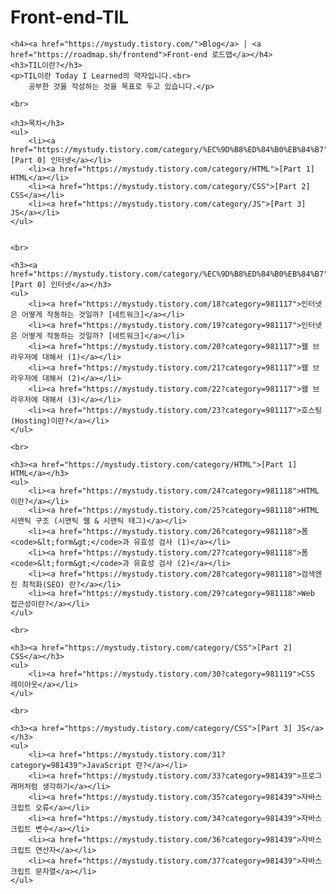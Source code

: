 # Front-end-TIL
    <h4><a href="https://mystudy.tistory.com/">Blog</a> | <a href="https://roadmap.sh/frontend">Front-end 로드맵</a></h4>
    <h3>TIL이란?</h3>
    <p>TIL이란 Today I Learned의 약자입니다.<br>
        공부한 것을 작성하는 것을 목표로 두고 있습니다.</p>

    <br>

    <h3>목차</h3>
    <ul>
        <li><a href="https://mystudy.tistory.com/category/%EC%9D%B8%ED%84%B0%EB%84%B7">[Part 0] 인터넷</a></li>
        <li><a href="https://mystudy.tistory.com/category/HTML">[Part 1] HTML</a></li>
        <li><a href="https://mystudy.tistory.com/category/CSS">[Part 2] CSS</a></li>
        <li><a href="https://mystudy.tistory.com/category/JS">[Part 3] JS</a></li>
    </ul>


    <br>

    <h3><a href="https://mystudy.tistory.com/category/%EC%9D%B8%ED%84%B0%EB%84%B7">[Part 0] 인터넷</a></h3>
    <ul>
        <li><a href="https://mystudy.tistory.com/18?category=981117">인터넷은 어떻게 작동하는 것일까? [네트워크]</a></li>
        <li><a href="https://mystudy.tistory.com/19?category=981117">인터넷은 어떻게 작동하는 것일까? [네트워크]</a></li>
        <li><a href="https://mystudy.tistory.com/20?category=981117">웹 브라우저에 대해서 (1)</a></li>
        <li><a href="https://mystudy.tistory.com/21?category=981117">웹 브라우저에 대해서 (2)</a></li>
        <li><a href="https://mystudy.tistory.com/22?category=981117">웹 브라우저에 대해서 (3)</a></li>
        <li><a href="https://mystudy.tistory.com/23?category=981117">호스팅(Hosting)이란?</a></li>
    </ul>

    <br>

    <h3><a href="https://mystudy.tistory.com/category/HTML">[Part 1] HTML</a></h3>
    <ul>
        <li><a href="https://mystudy.tistory.com/24?category=981118">HTML이란?</a></li>
        <li><a href="https://mystudy.tistory.com/25?category=981118">HTML 시맨틱 구조 (시맨틱 웹 & 시맨틱 태그)</a></li>
        <li><a href="https://mystudy.tistory.com/26?category=981118">폼<code>&lt;form&gt;</code>과 유효성 검사 (1)</a></li>
        <li><a href="https://mystudy.tistory.com/27?category=981118">폼<code>&lt;form&gt;</code>과 유효성 검사 (2)</a></li>
        <li><a href="https://mystudy.tistory.com/28?category=981118">검색엔진 최적화(SEO) 란?</a></li>
        <li><a href="https://mystudy.tistory.com/29?category=981118">Web 접근성이란?</a></li>
    </ul>

    <br>

    <h3><a href="https://mystudy.tistory.com/category/CSS">[Part 2] CSS</a></h3>
    <ul>
        <li><a href="https://mystudy.tistory.com/30?category=981119">CSS 레이아웃</a></li>
    </ul>

    <br>

    <h3><a href="https://mystudy.tistory.com/category/CSS">[Part 3] JS</a></h3>
    <ul>
        <li><a href="https://mystudy.tistory.com/31?category=981439">JavaScript 란?</a></li>
        <li><a href="https://mystudy.tistory.com/33?category=981439">프로그래머처럼 생각하기</a></li>
        <li><a href="https://mystudy.tistory.com/35?category=981439">자바스크립트 오류</a></li>
        <li><a href="https://mystudy.tistory.com/34?category=981439">자바스크립트 변수</a></li>
        <li><a href="https://mystudy.tistory.com/36?category=981439">자바스크립트 연산자</a></li>
        <li><a href="https://mystudy.tistory.com/37?category=981439">자바스크립트 문자열</a></li>
    </ul>
